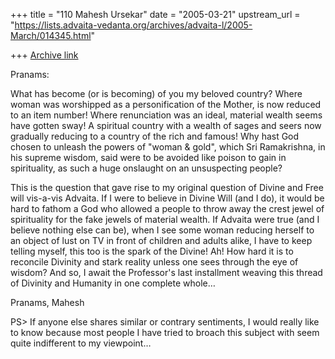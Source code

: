 +++
title = "110 Mahesh Ursekar"
date = "2005-03-21"
upstream_url = "https://lists.advaita-vedanta.org/archives/advaita-l/2005-March/014345.html"

+++
[Archive link](https://lists.advaita-vedanta.org/archives/advaita-l/2005-March/014345.html)

Pranams:

What has become (or is becoming) of you my beloved country? Where
woman was worshipped as a personification of the Mother, is now
reduced to an item number! Where renunciation was an ideal, material
wealth seems have gotten sway! A spiritual country with a wealth of
sages and seers now gradually reducing to a country of the rich and
famous! Why hast God chosen to unleash the powers of "woman & gold",
which Sri Ramakrishna, in his supreme wisdom, said were to be avoided
like poison to gain in spirituality, as such a huge onslaught on an
unsuspecting people?

This is the question that gave rise to my original question of Divine
and Free will vis-a-vis Advaita. If I were to believe in Divine Will
(and I do), it would be hard to fathom a God who allowed a people to
throw away the crest jewel of spirituality for the fake jewels of
material wealth. If Advaita were true (and I believe nothing else can
be), when I see some woman reducing herself to an object of lust on TV
in front of children and adults alike, I have to keep telling myself,
this too is the spark of the Divine! Ah! How hard it is to reconcile
Divinity and stark reality unless one sees through the eye of wisdom?
And so, I await the Professor's last installment weaving this thread
of Divinity and Humanity in one complete whole…

Pranams, Mahesh

PS> If anyone else shares similar or contrary sentiments, I would
really like to know because most people I have tried to broach this
subject with seem quite indifferent to my viewpoint…

